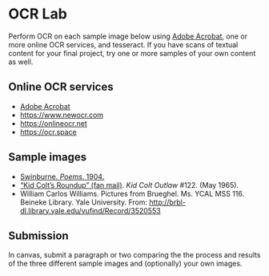 # OCR Lab

Perform OCR on each sample image below using [Adobe Acrobat](https://www.adobe.com/acrobat/how-to/convert-jpeg-tiff-scan-to-pdf.html), one or more online OCR services, and tesseract. If you have scans of textual content for your final project, try one or more samples of your own content as well.

## Online OCR services
- [Adobe Acrobat](https://helpx.adobe.com/document-cloud/help/using-ocr-exportpdf.html)
- <https://www.newocr.com>
- <https://onlineocr.net>
- <https://ocr.space>

## Sample images
- [Swinburne. _Poems_. 1904.](images/swinburne.tif)
- [“Kid Colt’s Roundup” (fan mail)](images/kid_colt.jpg). _Kid Colt Outlaw_ #122. (May 1965).
- William Carlos Williams. Pictures from Brueghel. Ms. YCAL MSS 116. Beineke Library. Yale University.  From: <http://brbl-dl.library.yale.edu/vufind/Record/3520553>

## Submission
In canvas, submit a paragraph or two comparing the the process and results of the three different sample images and (optionally) your own images.
